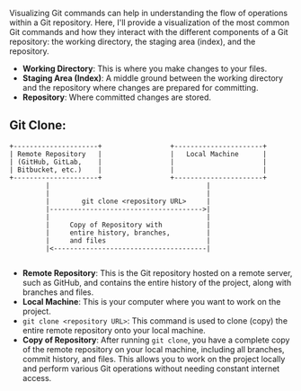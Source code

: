 Visualizing Git commands can help in understanding the flow of operations within a Git repository. Here, I'll provide a visualization of the most common Git commands and how they interact with the different components of a Git repository: the working directory, the staging area (index), and the repository.

- **Working Directory**: This is where you make changes to your files.
- **Staging Area (Index)**: A middle ground between the working directory and the repository where changes are prepared for committing.
- **Repository**: Where committed changes are stored.

## Git Clone: 

```
+---------------------+                 +----------------------+
| Remote Repository   |                 |   Local Machine      |
| (GitHub, GitLab,    |                 |                      |
| Bitbucket, etc.)    |                 |                      |
+---------------------+                 +----------------------+
         |                                       |
         |                                       |
         |        git clone <repository URL>     |
         |-------------------------------------->|
         |                                       |
         |     Copy of Repository with           |
         |     entire history, branches,         |
         |     and files                         |
         |<--------------------------------------|
                                              
```

- **Remote Repository**: This is the Git repository hosted on a remote server, such as GitHub, and contains the entire history of the project, along with branches and files.
- **Local Machine**: This is your computer where you want to work on the project.
- `git clone <repository URL>`: This command is used to clone (copy) the entire remote repository onto your local machine.
- **Copy of Repository**: After running `git clone`, you have a complete copy of the remote repository on your local machine, including all branches, commit history, and files. This allows you to work on the project locally and perform various Git operations without needing constant internet access.

